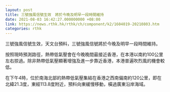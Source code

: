 ```yaml
---
layout: post
title: 三號強風信號生效　將於今晚及明早一段時間維持
date: 2021-08-03 16:42:27.000000000 +08:00
link: https://news.rthk.hk/rthk/ch/component/k2/1604019-20210803.htm
categories: rthk
---
```


三號強風信號生效，天文台預料，三號強風信號將於今晚及明早一段時間維持。

按照現時預測路徑，熱帶低氣壓會在今晚晚間最接近香港，在本港以南約100公里左右掠過。除非熱帶低氣壓顯著增強及進一步靠近香港，本港普遍吹烈風的機會較低。

在下午4時，位於南海北部的熱帶低氣壓集結在香港之西南偏南約120公里，即在北緯21.3度，東經113.8度附近，預料向東緩慢移動，橫過廣東沿岸海域。
